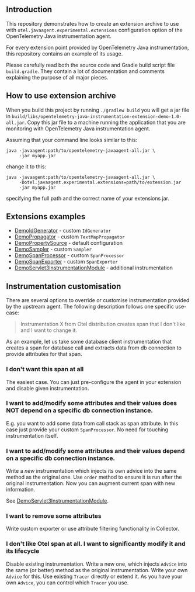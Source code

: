 ## Introduction

This repository demonstrates how to create an extension archive to use with `otel.javaagent.experimental.extensions`
configuration option of the OpenTelemetry Java instrumentation agent.

For every extension point provided by OpenTelemetry Java instrumentation, this repository contains an example of
its usage.

Please carefully read both the source code and Gradle build script file `build.gradle`.
They contain a lot of documentation and comments explaining the purpose of all major pieces.

## How to use extension archive

When you build this project by running `./gradlew build` you will get a jar file in
`build/libs/opentelemetry-java-instrumentation-extension-demo-1.0-all.jar`.
Copy this jar file to a machine running the application that you are monitoring with
OpenTelemetry Java instrumentation agent.

Assuming that your command line looks similar to this:
```
java -javaagent:path/to/opentelemetry-javaagent-all.jar \
     -jar myapp.jar
```
change it to this:
```
java -javaagent:path/to/opentelemetry-javaagent-all.jar \
     -Dotel.javaagent.experimental.extensions=path/to/extension.jar
     -jar myapp.jar
```
specifying the full path and the correct name of your extensions jar.

## Extensions examples

* [DemoIdGenerator](src/main/java/com/example/javaagent/DemoIdGenerator.java) - custom `IdGenerator`
* [DemoPropagator](src/main/java/com/example/javaagent/DemoPropagator.java) - custom `TextMapPropagator`
* [DemoPropertySource](src/main/java/com/example/javaagent/DemoPropertySource.java) - default configuration
* [DemoSampler](src/main/java/com/example/javaagent/DemoSampler.java) - custom `Sampler`
* [DemoSpanProcessor](src/main/java/com/example/javaagent/DemoSpanProcessor.java) - custom `SpanProcessor`
* [DemoSpanExporter](src/main/java/com/example/javaagent/DemoSpanExporter.java) - custom `SpanExporter`
* [DemoServlet3InstrumentationModule](src/main/java/com/example/javaagent/instrumentation/DemoServlet3InstrumentationModule.java) - additional instrumentation

## Instrumentation customisation

There are several options to override or customise instrumentation provided by the upstream agent.
The following description follows one specific use-case:

> Instrumentation X from Otel distribution creates span that I don't like and I want to change it.

As an example, let us take some database client instrumentation that creates a span for database call
and extracts data from db connection to provide attributes for that span.

### I don't want this span at all
The easiest case. You can just pre-configure the agent in your extension and disable given instrumentation.

### I want to add/modify some attributes and their values does NOT depend on a specific db connection instance.
E.g. you want to add some data from call stack as span attribute. 
In this case just provide your custom `SpanProcessor`.
No need for touching instrumentation itself.

### I want to add/modify some attributes and their values depend on a specific db connection instance.
Write a _new_ instrumentation which injects its own advice into the same method as the original one.
Use `order` method to ensure it is run after the original instrumentation.
Now you can augment current span with new information.

See [DemoServlet3InstrumentationModule](src/main/java/com/example/javaagent/instrumentation/DemoServlet3InstrumentationModule.java).

### I want to remove some attributes
Write custom exporter or use attribute filtering functionality in Collector.

### I don't like Otel span at all. I want to significantly modify it and its lifecycle
Disable existing instrumentation.
Write a new one, which injects `Advice` into the same (or better) method as the original instrumentation.
Write your own `Advice` for this.
Use existing `Tracer` directly or extend it.
As you have your own `Advice`, you can control which `Tracer` you use.
